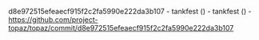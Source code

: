 d8e972515efeaecf915f2c2fa5990e222da3b107 - tankfest () - tankfest () - https://github.com/project-topaz/topaz/commit/d8e972515efeaecf915f2c2fa5990e222da3b107

